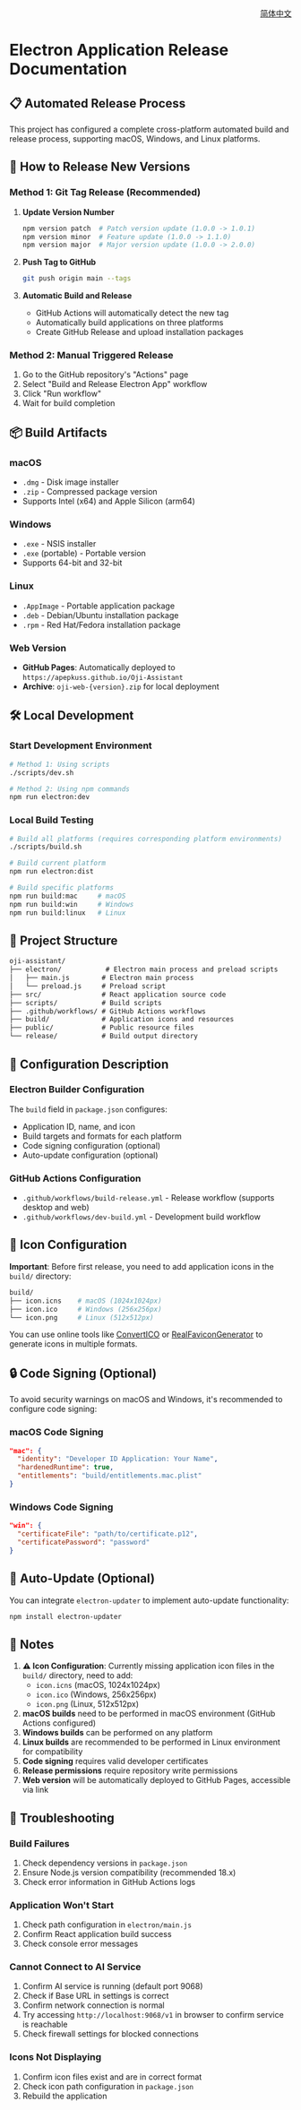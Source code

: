 <div align = "right">
<a href="INSTALLATION_GUIDE_ZH.md">简体中文</a>
</div>

# Electron Application Release Documentation

## 📋 Automated Release Process

This project has configured a complete cross-platform automated build and release process, supporting macOS, Windows, and Linux platforms.

## 🚀 How to Release New Versions

### Method 1: Git Tag Release (Recommended)

1. **Update Version Number**

   ```bash
   npm version patch  # Patch version update (1.0.0 -> 1.0.1)
   npm version minor  # Feature update (1.0.0 -> 1.1.0)
   npm version major  # Major version update (1.0.0 -> 2.0.0)
   ```

2. **Push Tag to GitHub**

   ```bash
   git push origin main --tags
   ```

3. **Automatic Build and Release**
   - GitHub Actions will automatically detect the new tag
   - Automatically build applications on three platforms
   - Create GitHub Release and upload installation packages

### Method 2: Manual Triggered Release

1. Go to the GitHub repository's "Actions" page
2. Select "Build and Release Electron App" workflow
3. Click "Run workflow"
4. Wait for build completion

## 📦 Build Artifacts

### macOS

- `.dmg` - Disk image installer
- `.zip` - Compressed package version
- Supports Intel (x64) and Apple Silicon (arm64)

### Windows

- `.exe` - NSIS installer
- `.exe` (portable) - Portable version
- Supports 64-bit and 32-bit

### Linux

- `.AppImage` - Portable application package
- `.deb` - Debian/Ubuntu installation package
- `.rpm` - Red Hat/Fedora installation package

### Web Version

- **GitHub Pages**: Automatically deployed to `https://apepkuss.github.io/Oji-Assistant`
- **Archive**: `oji-web-{version}.zip` for local deployment

## 🛠️ Local Development

### Start Development Environment

```bash
# Method 1: Using scripts
./scripts/dev.sh

# Method 2: Using npm commands
npm run electron:dev
```

### Local Build Testing

```bash
# Build all platforms (requires corresponding platform environments)
./scripts/build.sh

# Build current platform
npm run electron:dist

# Build specific platforms
npm run build:mac     # macOS
npm run build:win     # Windows
npm run build:linux   # Linux
```

## 📁 Project Structure

```txt
oji-assistant/
├── electron/           # Electron main process and preload scripts
│   ├── main.js        # Electron main process
│   └── preload.js     # Preload script
├── src/               # React application source code
├── scripts/           # Build scripts
├── .github/workflows/ # GitHub Actions workflows
├── build/             # Application icons and resources
├── public/            # Public resource files
└── release/           # Build output directory
```

## 🔧 Configuration Description

### Electron Builder Configuration

The `build` field in `package.json` configures:

- Application ID, name, and icon
- Build targets and formats for each platform
- Code signing configuration (optional)
- Auto-update configuration (optional)

### GitHub Actions Configuration

- `.github/workflows/build-release.yml` - Release workflow (supports desktop and web)
- `.github/workflows/dev-build.yml` - Development build workflow

## 🎨 Icon Configuration

**Important**: Before first release, you need to add application icons in the `build/` directory:

```bash
build/
├── icon.icns    # macOS (1024x1024px)
├── icon.ico     # Windows (256x256px)
└── icon.png     # Linux (512x512px)
```

You can use online tools like [ConvertICO](https://convertico.com/) or [RealFaviconGenerator](https://realfavicongenerator.net/) to generate icons in multiple formats.

## 🔒 Code Signing (Optional)

To avoid security warnings on macOS and Windows, it's recommended to configure code signing:

### macOS Code Signing

```json
"mac": {
  "identity": "Developer ID Application: Your Name",
  "hardenedRuntime": true,
  "entitlements": "build/entitlements.mac.plist"
}
```

### Windows Code Signing

```json
"win": {
  "certificateFile": "path/to/certificate.p12",
  "certificatePassword": "password"
}
```

## 🔄 Auto-Update (Optional)

You can integrate `electron-updater` to implement auto-update functionality:

```bash
npm install electron-updater
```

## 📝 Notes

1. **⚠️ Icon Configuration**: Currently missing application icon files in the `build/` directory, need to add:
   - `icon.icns` (macOS, 1024x1024px)
   - `icon.ico` (Windows, 256x256px)
   - `icon.png` (Linux, 512x512px)
2. **macOS builds** need to be performed in macOS environment (GitHub Actions configured)
3. **Windows builds** can be performed on any platform
4. **Linux builds** are recommended to be performed in Linux environment for compatibility
5. **Code signing** requires valid developer certificates
6. **Release permissions** require repository write permissions
7. **Web version** will be automatically deployed to GitHub Pages, accessible via link

## 🐛 Troubleshooting

### Build Failures

1. Check dependency versions in `package.json`
2. Ensure Node.js version compatibility (recommended 18.x)
3. Check error information in GitHub Actions logs

### Application Won't Start

1. Check path configuration in `electron/main.js`
2. Confirm React application build success
3. Check console error messages

### Cannot Connect to AI Service

1. Confirm AI service is running (default port 9068)
2. Check if Base URL in settings is correct
3. Confirm network connection is normal
4. Try accessing `http://localhost:9068/v1` in browser to confirm service is reachable
5. Check firewall settings for blocked connections

### Icons Not Displaying

1. Confirm icon files exist and are in correct format
2. Check icon path configuration in `package.json`
3. Rebuild the application

